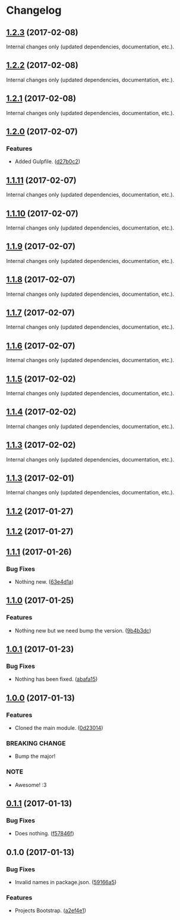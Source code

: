 Changelog
=========

## [1.2.3](https://github.com/Reinmar/ckeditor5-c/compare/v1.2.2...v1.2.3) (2017-02-08)

Internal changes only (updated dependencies, documentation, etc.).

## [1.2.2](https://github.com/Reinmar/ckeditor5-c/compare/v1.2.1...v1.2.2) (2017-02-08)

Internal changes only (updated dependencies, documentation, etc.).

## [1.2.1](https://github.com/Reinmar/ckeditor5-c/compare/v1.2.0...v1.2.1) (2017-02-08)

Internal changes only (updated dependencies, documentation, etc.).

## [1.2.0](https://github.com/Reinmar/ckeditor5-c/compare/v1.1.11...v1.2.0) (2017-02-07)

### Features

* Added Gulpfile. ([d27b0c2](https://github.com/Reinmar/ckeditor5-c/commit/d27b0c2))


## [1.1.11](https://github.com/Reinmar/ckeditor5-c/compare/v1.1.10...v1.1.11) (2017-02-07)

Internal changes only (updated dependencies, documentation, etc.).

## [1.1.10](https://github.com/Reinmar/ckeditor5-c/compare/v1.1.9...v1.1.10) (2017-02-07)

Internal changes only (updated dependencies, documentation, etc.).

## [1.1.9](https://github.com/Reinmar/ckeditor5-c/compare/v1.1.8...v1.1.9) (2017-02-07)

Internal changes only (updated dependencies, documentation, etc.).

## [1.1.8](https://github.com/Reinmar/ckeditor5-c/compare/v1.1.7...v1.1.8) (2017-02-07)

Internal changes only (updated dependencies, documentation, etc.).

## [1.1.7](https://github.com/Reinmar/ckeditor5-c/compare/v1.1.6...v1.1.7) (2017-02-07)

Internal changes only (updated dependencies, documentation, etc.).

## [1.1.6](https://github.com/Reinmar/ckeditor5-c/compare/v1.1.5...v1.1.6) (2017-02-07)

Internal changes only (updated dependencies, documentation, etc.).

## [1.1.5](https://github.com/Reinmar/ckeditor5-c/compare/v1.1.4...v1.1.5) (2017-02-02)

Internal changes only (updated dependencies, documentation, etc.).

## [1.1.4](https://github.com/Reinmar/ckeditor5-c/compare/v1.1.3...v1.1.4) (2017-02-02)

Internal changes only (updated dependencies, documentation, etc.).

## [1.1.3](https://github.com/Reinmar/ckeditor5-c/compare/v1.1.2...v1.1.3) (2017-02-02)

Internal changes only (updated dependencies, documentation, etc.).

## [1.1.3](https://github.com/Reinmar/ckeditor5-c/compare/v1.1.2...v1.1.3) (2017-02-01)

Internal changes only (updated dependencies, documentation, etc.).

## [1.1.2](https://github.com/Reinmar/ckeditor5-c/compare/v1.1.1...v1.1.2) (2017-01-27)


## [1.1.2](https://github.com/Reinmar/ckeditor5-c/compare/v1.1.1...v1.1.2) (2017-01-27)


## [1.1.1](https://github.com/Reinmar/ckeditor5-c/compare/v1.1.0...v1.1.1) (2017-01-26)


### Bug Fixes

* Nothing new. ([63e4d1a](https://github.com/Reinmar/ckeditor5-c/commit/63e4d1a))


## [1.1.0](https://github.com/Reinmar/ckeditor5-c/compare/v1.0.1...v1.1.0) (2017-01-25)


### Features

* Nothing new but we need bump the version. ([9b4b3dc](https://github.com/Reinmar/ckeditor5-c/commit/9b4b3dc))


## [1.0.1](https://github.com/Reinmar/ckeditor5-c/compare/v1.0.0...v1.0.1) (2017-01-23)


### Bug Fixes

* Nothing has been fixed. ([abafa15](https://github.com/Reinmar/ckeditor5-c/commit/abafa15))


## [1.0.0](https://github.com/Reinmar/ckeditor5-c/compare/v0.1.1...v1.0.0) (2017-01-13)


### Features

* Cloned the main module. ([0d23014](https://github.com/Reinmar/ckeditor5-c/commit/0d23014))


### BREAKING CHANGE

* Bump the major!

### NOTE

* Awesome! :3


## [0.1.1](https://github.com/Reinmar/ckeditor5-c/compare/v0.1.0...v0.1.1) (2017-01-13)


### Bug Fixes

* Does nothing. ([f57846f](https://github.com/Reinmar/ckeditor5-c/commit/f57846f))


## 0.1.0 (2017-01-13)


### Bug Fixes

* Invalid names in package.json. ([59166a5](https://github.com/Reinmar/ckeditor5-c/commit/59166a5))


### Features

* Projects Bootstrap. ([a2ef4e1](https://github.com/Reinmar/ckeditor5-c/commit/a2ef4e1))

